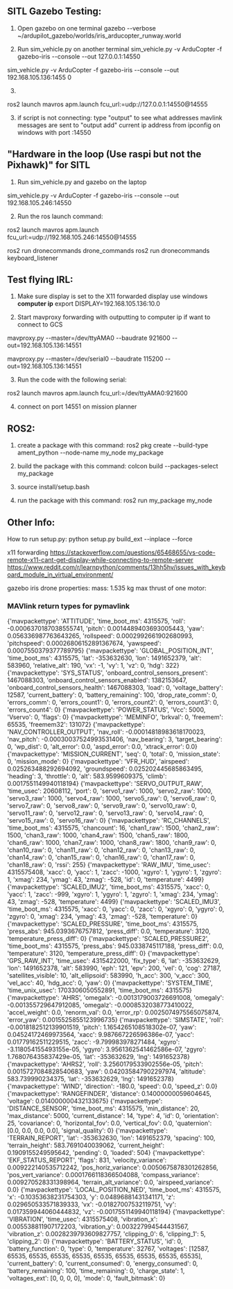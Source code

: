 
## SITL Gazebo Testing:

1. Open gazebo on one terminal
gazebo --verbose ~/ardupilot_gazebo/worlds/iris_arducopter_runway.world

2. Run sim_vehicle.py on another terminal
sim_vehicle.py -v ArduCopter -f gazebo-iris --console --out 127.0.0.1:14550

sim_vehicle.py -v ArduCopter -f gazebo-iris --console --out 192.168.105.136:1455
0

3. 
ros2 launch mavros apm.launch fcu_url:=udp://127.0.0.1:14550@14555

3. if script is not connecting:
type "output" to see what addresses mavlink messages are sent to
"output add" current ip address from ipconfig on windows with port :14550

## "Hardware in the loop (Use raspi but not the Pixhawk)" for SITL

1. Run sim_vehicle.py and gazebo on the laptop

sim_vehicle.py -v ArduCopter -f gazebo-iris --console --out 192.168.105.246:14550

2. Run the ros launch command:

ros2 launch mavros apm.launch fcu_url:=udp://192.168.105.246:14550@14555

ros2 run dronecommands drone_commands
ros2 run dronecommands keyboard_listener


## Test flying IRL:

1. Make sure display is set to the X11 forwarded display
use windows **computer ip**
export DISPLAY=192.168.105.136:10.0

2. Start mavproxy forwarding with outputting to computer ip if want to connect to GCS

mavproxy.py --master=/dev/ttyAMA0 --baudrate 921600 --out=192.168.105.136:14551

mavproxy.py --master=/dev/serial0 --baudrate 115200 --out=192.168.105.136:14551

3. Run the code with the following serial:

ros2 launch mavros apm.launch fcu_url:=/dev/ttyAMA0:921600

4. connect on port 14551 on mission planner

## ROS2:

1. create a package with this command: ros2 pkg create --build-type ament_python --node-name my_node my_package

2. build the package with this command: colcon build --packages-select my_package

3. source install/setup.bash

3. run the package with this command: ros2 run my_package my_node

## Other Info:

How to run setup.py:
python setup.py build_ext --inplace --force

x11 forwarding
https://stackoverflow.com/questions/65468655/vs-code-remote-x11-cant-get-display-while-connecting-to-remote-server
https://www.reddit.com/r/learnpython/comments/13hh5hv/issues_with_keyboard_module_in_virtual_environment/

gazebo iris drone properties:
mass: 1.535 kg
max thrust of one motor: 


### MAVlink return types for pymavlink
{'mavpackettype': 'ATTITUDE', 'time_boot_ms': 4315575, 'roll': -0.0006370187038555741, 'pitch': 0.0014489403693005443, 'yaw': 0.056336987763643265, 'rollspeed': 0.0002992661902680993, 'pitchspeed': 0.00026806152891367674, 'yawspeed': 0.0007550379377789795}
{'mavpackettype': 'GLOBAL_POSITION_INT', 'time_boot_ms': 4315575, 'lat': -353632630, 'lon': 1491652379, 'alt': 583960, 'relative_alt': 190, 'vx': -1, 'vy': 1, 'vz': 0, 'hdg': 322}
{'mavpackettype': 'SYS_STATUS', 'onboard_control_sensors_present': 1467088303, 'onboard_control_sensors_enabled': 1382153647, 'onboard_control_sensors_health': 1467088303, 'load': 0, 'voltage_battery': 12587, 'current_battery': 0, 'battery_remaining': 100, 'drop_rate_comm': 0, 'errors_comm': 0, 'errors_count1': 0, 'errors_count2': 0, 'errors_count3': 0, 'errors_count4': 0}
{'mavpackettype': 'POWER_STATUS', 'Vcc': 5000, 'Vservo': 0, 'flags': 0}
{'mavpackettype': 'MEMINFO', 'brkval': 0, 'freemem': 65535, 'freemem32': 131072}
{'mavpackettype': 'NAV_CONTROLLER_OUTPUT', 'nav_roll': -0.00014818983618170023, 'nav_pitch': -0.00030037524993531406, 'nav_bearing': 3, 'target_bearing': 0, 'wp_dist': 0, 'alt_error': 0.0, 'aspd_error': 0.0, 'xtrack_error': 0.0}
{'mavpackettype': 'MISSION_CURRENT', 'seq': 0, 'total': 0, 'mission_state': 0, 'mission_mode': 0}
{'mavpackettype': 'VFR_HUD', 'airspeed': 0.025263488292694092, 'groundspeed': 0.025202445685863495, 'heading': 3, 'throttle': 0, 'alt': 583.9599609375, 'climb': 0.0017551149940118194}
{'mavpackettype': 'SERVO_OUTPUT_RAW', 'time_usec': 20608112, 'port': 0, 'servo1_raw': 1000, 'servo2_raw': 1000, 'servo3_raw': 1000, 'servo4_raw': 1000, 'servo5_raw': 0, 'servo6_raw': 0, 'servo7_raw': 0, 'servo8_raw': 0, 'servo9_raw': 0, 'servo10_raw': 0, 'servo11_raw': 0, 'servo12_raw': 0, 'servo13_raw': 0, 'servo14_raw': 0, 'servo15_raw': 0, 'servo16_raw': 0}
{'mavpackettype': 'RC_CHANNELS', 'time_boot_ms': 4315575, 'chancount': 16, 'chan1_raw': 1500, 'chan2_raw': 1500, 'chan3_raw': 1000, 'chan4_raw': 1500, 'chan5_raw': 1800, 'chan6_raw': 1000, 'chan7_raw': 1000, 'chan8_raw': 1800, 'chan9_raw': 0, 'chan10_raw': 0, 'chan11_raw': 0, 'chan12_raw': 0, 'chan13_raw': 0, 'chan14_raw': 0, 'chan15_raw': 0, 'chan16_raw': 0, 'chan17_raw': 0, 'chan18_raw': 0, 'rssi': 255}
{'mavpackettype': 'RAW_IMU', 'time_usec': 4315575408, 'xacc': 0, 'yacc': 1, 'zacc': -1000, 'xgyro': 1, 'ygyro': 1, 'zgyro': 1, 'xmag': 234, 'ymag': 43, 'zmag': -528, 'id': 0, 'temperature': 4499}
{'mavpackettype': 'SCALED_IMU2', 'time_boot_ms': 4315575, 'xacc': 0, 'yacc': 1, 'zacc': -999, 'xgyro': 1, 'ygyro': 1, 'zgyro': 1, 'xmag': 234, 'ymag': 43, 'zmag': -528, 'temperature': 4499}
{'mavpackettype': 'SCALED_IMU3', 'time_boot_ms': 4315575, 'xacc': 0, 'yacc': 0, 'zacc': 0, 'xgyro': 0, 'ygyro': 0, 'zgyro': 0, 'xmag': 234, 'ymag': 43, 'zmag': -528, 'temperature': 0}
{'mavpackettype': 'SCALED_PRESSURE', 'time_boot_ms': 4315575, 'press_abs': 945.0393676757812, 'press_diff': 0.0, 'temperature': 3120, 'temperature_press_diff': 0}
{'mavpackettype': 'SCALED_PRESSURE2', 'time_boot_ms': 4315575, 'press_abs': 945.0338745117188, 'press_diff': 0.0, 'temperature': 3120, 'temperature_press_diff': 0}
{'mavpackettype': 'GPS_RAW_INT', 'time_usec': 4315422000, 'fix_type': 6, 'lat': -353632629, 'lon': 1491652378, 'alt': 583990, 'eph': 121, 'epv': 200, 'vel': 0, 'cog': 27187, 'satellites_visible': 10, 'alt_ellipsoid': 583990, 'h_acc': 300, 'v_acc': 300, 'vel_acc': 40, 'hdg_acc': 0, 'yaw': 0}
{'mavpackettype': 'SYSTEM_TIME', 'time_unix_usec': 1703306050552891, 'time_boot_ms': 4315575}
{'mavpackettype': 'AHRS', 'omegaIx': -0.0013179003726691008, 'omegaIy': -0.001355729647912085, 'omegaIz': -0.0008532038773410022, 'accel_weight': 0.0, 'renorm_val': 0.0, 'error_rp': 0.0025074975565075874, 'error_yaw': 0.0015525855123996735}
{'mavpackettype': 'SIMSTATE', 'roll': -0.0018182512139901519, 'pitch': 1.1654265108518302e-07, 'yaw': 0.04524172469973564, 'xacc': 9.987667226596386e-07, 'yacc': 0.01779162511229515, 'zacc': -9.799983978271484, 'xgyro': -3.118054155493155e-05, 'ygyro': 3.9561362541462586e-07, 'zgyro': 1.768076435837429e-05, 'lat': -353632629, 'lng': 1491652378}
{'mavpackettype': 'AHRS2', 'roll': 3.2560179533902556e-05, 'pitch': 0.0015727084828540683, 'yaw': 0.042035847902297974, 'altitude': 583.739990234375, 'lat': -353632629, 'lng': 1491652378}
{'mavpackettype': 'WIND', 'direction': -180.0, 'speed': 0.0, 'speed_z': 0.0}
{'mavpackettype': 'RANGEFINDER', 'distance': 0.14000000059604645, 'voltage': 0.014000000432133675}
{'mavpackettype': 'DISTANCE_SENSOR', 'time_boot_ms': 4315575, 'min_distance': 20, 'max_distance': 5000, 'current_distance': 14, 'type': 4, 'id': 0, 'orientation': 25, 'covariance': 0, 'horizontal_fov': 0.0, 'vertical_fov': 0.0, 'quaternion': [0.0, 0.0, 0.0, 0.0], 'signal_quality': 0}
{'mavpackettype': 'TERRAIN_REPORT', 'lat': -353632630, 'lon': 1491652379, 'spacing': 100, 'terrain_height': 583.7691040039062, 'current_height': 0.1909155249595642, 'pending': 0, 'loaded': 504}
{'mavpackettype': 'EKF_STATUS_REPORT', 'flags': 831, 'velocity_variance': 0.009222140535712242, 'pos_horiz_variance': 0.0050675878301262856, 'pos_vert_variance': 0.0001766118366504088, 'compass_variance': 0.009270528331398964, 'terrain_alt_variance': 0.0, 'airspeed_variance': 0.0}
{'mavpackettype': 'LOCAL_POSITION_NED', 'time_boot_ms': 4315575, 'x': -0.10353638231754303, 'y': 0.04896881431341171, 'z': 0.029650533571839333, 'vx': -0.01827007532119751, 'vy': 0.017359944060444832, 'vz': -0.0017551149940118194}
{'mavpackettype': 'VIBRATION', 'time_usec': 4315575408, 'vibration_x': 0.005538811907172203, 'vibration_y': 0.003227994544431567, 'vibration_z': 0.0028239793609827757, 'clipping_0': 6, 'clipping_1': 5, 'clipping_2': 0}
{'mavpackettype': 'BATTERY_STATUS', 'id': 0, 'battery_function': 0, 'type': 0, 'temperature': 32767, 'voltages': [12587, 65535, 65535, 65535, 65535, 65535, 65535, 65535, 65535, 65535], 'current_battery': 0, 'current_consumed': 0, 'energy_consumed': 0, 'battery_remaining': 100, 'time_remaining': 0, 'charge_state': 1, 'voltages_ext': [0, 0, 0, 0], 'mode': 0, 'fault_bitmask': 0}


